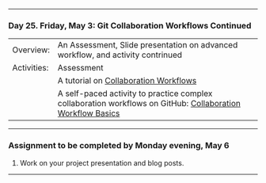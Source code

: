 --------------------------------------------------------------------------------

### Day 25. Friday, May 3:  Git Collaboration Workflows Continued

|              |        |
|:---|:----|
|Overview:     |  An Assessment, Slide presentation on  advanced workflow, and activity contrinued |
|Activities:   |  Assessment |
|              |  A tutorial on [Collaboration Workflows](http://www.compsci.hunter.cuny.edu/~sweiss/course_materials/csci395.86/slides/collaborating_workflows.html)|
|              |  A self-paced activity to practice complex collaboration workflows on GitHub: [Collaboration Workflow Basics](https://github.com/hunter-college-ossd-spr19/git-collaboration-workflow-activity) |



--------------------------------------------------------------------------------

### Assignment to be completed by **Monday evening, May 6**
1. Work on your project presentation and blog posts.





--------------------------------------------------------------------------------
